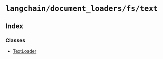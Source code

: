 `langchain/document_loaders/fs/text`
====================================

Index[​](#index "Direct link to Index")
---------------------------------------

### Classes[​](#classes "Direct link to Classes")

*   [TextLoader](/docs/api/document_loaders_fs_text/classes/TextLoader)